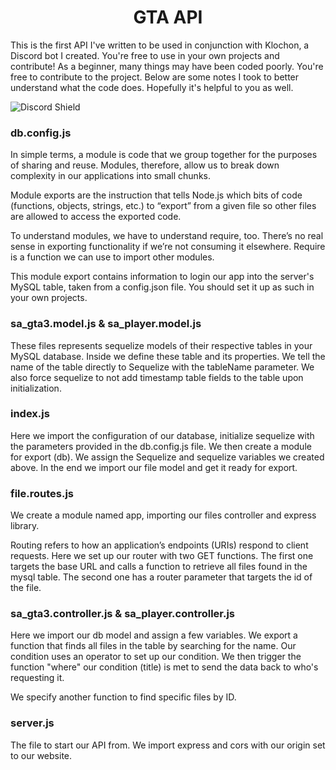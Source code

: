 <h1 align="center">
    GTA API
</h1>

This is the first API I've written to be used in conjunction with Klochon, a Discord bot I created. You're free to use in your own projects and contribute! As a beginner, many things may have been coded poorly. You're free to contribute to the project. Below are some notes I took to better understand what the code does. Hopefully it's helpful to you as well.

<img src="https://discordapp.com/api/guilds/423230093947830282/widget.png?style=shield" alt="Discord Shield"/>

### db.config.js
In simple terms, a module is code that we group together for the purposes of sharing and reuse. Modules, therefore, allow us to break down complexity in our applications into small chunks.

Module exports are the instruction that tells Node.js which bits of code (functions, objects, strings, etc.) to “export” from a given file so other files are allowed to access the exported code.

To understand modules, we have to understand require, too. There’s no real sense in exporting functionality if we’re not consuming it elsewhere. Require is a function we can use to import other modules.

This module export contains information to login our app into the server's MySQL table, taken from a config.json file. You should set it up as such in your own projects.

### sa_gta3.model.js & sa_player.model.js

These files represents sequelize models of their respective tables in your MySQL database. Inside we define these table and its properties. We tell the name of the table directly to Sequelize with the tableName parameter. We also force sequelize to not add timestamp table fields to the table upon initialization.

### index.js

Here we import the configuration of our database, initialize sequelize with the parameters provided in the db.config.js file. We then create a module for export (db). We assign the Sequelize and sequelize variables we created above. In the end we import our file model and get it ready for export.

### file.routes.js

We create a module named app, importing our files controller and express library.

Routing refers to how an application’s endpoints (URIs) respond to client requests. Here we set up our router with two GET functions. The first one targets the base URL and calls a function to retrieve all files found in the mysql table. The second one has a router parameter that targets the id of the file.

### sa_gta3.controller.js & sa_player.controller.js

Here we import our db model and assign a few variables. We export a function that finds all files in the table by searching for the name. Our condition uses an operator to set up our condition. We then trigger the function "where" our condition (title) is met to send the data back to who's requesting it.

We specify another function to find specific files by ID.

### server.js

The file to start our API from. We import express and cors with our origin set to our website.

